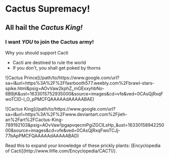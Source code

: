 # Cactus Supremacy!
## All hail the ***Cactus King!*** 
### I want ***YOU*** to join the Cactus army!
Why you should support Cacti
- Cacti are destined to rule the world
- If you don't, you shall get poked by thorns
<p> ![Cactus Prince](/path/to/https://www.google.com/url?sa=i&url=https%3A%2F%2Ffasrbooth577.weebly.com%2Fbrawl-stars-spike.html&psig=AOvVaw2kphZ_mGExxyhbNo-6B9jK&ust=1633015752935000&source=images&cd=vfe&ved=0CAsQjRxqFwoTCID-l_O_pPMCFQAAAAAdAAAAABAE) </p>
<p> ![Cactus King](/path/to/https://www.google.com/url?sa=i&url=https%3A%2F%2Fwww.deviantart.com%2Fjieh-an%2Fart%2FCactus-King-789192103&psig=AOvVaw1pgapvqecmPgiZGClLsHp_&ust=1633015894225000&source=images&cd=vfe&ved=0CAsQjRxqFwoTCJj-77bApPMCFQAAAAAdAAAAABAD) </p>
<p> Read this to expand your knowledge of these prickly plants: [Encyclopedia of Cacti](http://www.llifle.com/Encyclopedia/CACTI/). </p>
